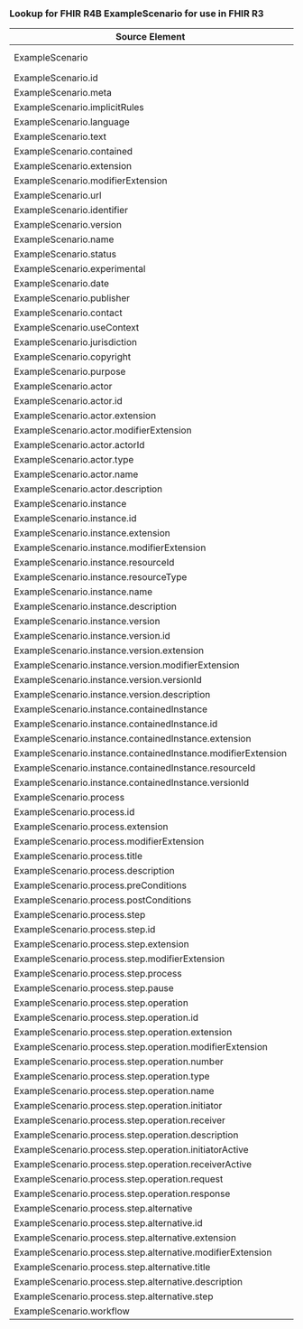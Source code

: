 ### Lookup for FHIR R4B ExampleScenario for use in FHIR R3

| Source Element | Usage | Target |
| -------------- | ----- | ------ |
| ExampleScenario | UseExtension | http://hl7.org/fhir/4.3/StructureDefinition/extension-ExampleScenario |
| ExampleScenario.id | UseExtensionFromAncestor | - |
| ExampleScenario.meta | UseExtensionFromAncestor | - |
| ExampleScenario.implicitRules | UseExtensionFromAncestor | - |
| ExampleScenario.language | UseExtensionFromAncestor | - |
| ExampleScenario.text | UseExtensionFromAncestor | - |
| ExampleScenario.contained | UseExtensionFromAncestor | - |
| ExampleScenario.extension | UseExtensionFromAncestor | - |
| ExampleScenario.modifierExtension | UseExtensionFromAncestor | - |
| ExampleScenario.url | UseExtensionFromAncestor | - |
| ExampleScenario.identifier | UseExtensionFromAncestor | - |
| ExampleScenario.version | UseExtensionFromAncestor | - |
| ExampleScenario.name | UseExtensionFromAncestor | - |
| ExampleScenario.status | UseExtensionFromAncestor | - |
| ExampleScenario.experimental | UseExtensionFromAncestor | - |
| ExampleScenario.date | UseExtensionFromAncestor | - |
| ExampleScenario.publisher | UseExtensionFromAncestor | - |
| ExampleScenario.contact | UseExtensionFromAncestor | - |
| ExampleScenario.useContext | UseExtensionFromAncestor | - |
| ExampleScenario.jurisdiction | UseExtensionFromAncestor | - |
| ExampleScenario.copyright | UseExtensionFromAncestor | - |
| ExampleScenario.purpose | UseExtensionFromAncestor | - |
| ExampleScenario.actor | UseExtensionFromAncestor | - |
| ExampleScenario.actor.id | UseExtensionFromAncestor | - |
| ExampleScenario.actor.extension | UseExtensionFromAncestor | - |
| ExampleScenario.actor.modifierExtension | UseExtensionFromAncestor | - |
| ExampleScenario.actor.actorId | UseExtensionFromAncestor | - |
| ExampleScenario.actor.type | UseExtensionFromAncestor | - |
| ExampleScenario.actor.name | UseExtensionFromAncestor | - |
| ExampleScenario.actor.description | UseExtensionFromAncestor | - |
| ExampleScenario.instance | UseExtensionFromAncestor | - |
| ExampleScenario.instance.id | UseExtensionFromAncestor | - |
| ExampleScenario.instance.extension | UseExtensionFromAncestor | - |
| ExampleScenario.instance.modifierExtension | UseExtensionFromAncestor | - |
| ExampleScenario.instance.resourceId | UseExtensionFromAncestor | - |
| ExampleScenario.instance.resourceType | UseExtensionFromAncestor | - |
| ExampleScenario.instance.name | UseExtensionFromAncestor | - |
| ExampleScenario.instance.description | UseExtensionFromAncestor | - |
| ExampleScenario.instance.version | UseExtensionFromAncestor | - |
| ExampleScenario.instance.version.id | UseExtensionFromAncestor | - |
| ExampleScenario.instance.version.extension | UseExtensionFromAncestor | - |
| ExampleScenario.instance.version.modifierExtension | UseExtensionFromAncestor | - |
| ExampleScenario.instance.version.versionId | UseExtensionFromAncestor | - |
| ExampleScenario.instance.version.description | UseExtensionFromAncestor | - |
| ExampleScenario.instance.containedInstance | UseExtensionFromAncestor | - |
| ExampleScenario.instance.containedInstance.id | UseExtensionFromAncestor | - |
| ExampleScenario.instance.containedInstance.extension | UseExtensionFromAncestor | - |
| ExampleScenario.instance.containedInstance.modifierExtension | UseExtensionFromAncestor | - |
| ExampleScenario.instance.containedInstance.resourceId | UseExtensionFromAncestor | - |
| ExampleScenario.instance.containedInstance.versionId | UseExtensionFromAncestor | - |
| ExampleScenario.process | UseExtensionFromAncestor | - |
| ExampleScenario.process.id | UseExtensionFromAncestor | - |
| ExampleScenario.process.extension | UseExtensionFromAncestor | - |
| ExampleScenario.process.modifierExtension | UseExtensionFromAncestor | - |
| ExampleScenario.process.title | UseExtensionFromAncestor | - |
| ExampleScenario.process.description | UseExtensionFromAncestor | - |
| ExampleScenario.process.preConditions | UseExtensionFromAncestor | - |
| ExampleScenario.process.postConditions | UseExtensionFromAncestor | - |
| ExampleScenario.process.step | UseExtensionFromAncestor | - |
| ExampleScenario.process.step.id | UseExtensionFromAncestor | - |
| ExampleScenario.process.step.extension | UseExtensionFromAncestor | - |
| ExampleScenario.process.step.modifierExtension | UseExtensionFromAncestor | - |
| ExampleScenario.process.step.process | UseExtensionFromAncestor | - |
| ExampleScenario.process.step.pause | UseExtensionFromAncestor | - |
| ExampleScenario.process.step.operation | UseExtensionFromAncestor | - |
| ExampleScenario.process.step.operation.id | UseExtensionFromAncestor | - |
| ExampleScenario.process.step.operation.extension | UseExtensionFromAncestor | - |
| ExampleScenario.process.step.operation.modifierExtension | UseExtensionFromAncestor | - |
| ExampleScenario.process.step.operation.number | UseExtensionFromAncestor | - |
| ExampleScenario.process.step.operation.type | UseExtensionFromAncestor | - |
| ExampleScenario.process.step.operation.name | UseExtensionFromAncestor | - |
| ExampleScenario.process.step.operation.initiator | UseExtensionFromAncestor | - |
| ExampleScenario.process.step.operation.receiver | UseExtensionFromAncestor | - |
| ExampleScenario.process.step.operation.description | UseExtensionFromAncestor | - |
| ExampleScenario.process.step.operation.initiatorActive | UseExtensionFromAncestor | - |
| ExampleScenario.process.step.operation.receiverActive | UseExtensionFromAncestor | - |
| ExampleScenario.process.step.operation.request | UseExtensionFromAncestor | - |
| ExampleScenario.process.step.operation.response | UseExtensionFromAncestor | - |
| ExampleScenario.process.step.alternative | UseExtensionFromAncestor | - |
| ExampleScenario.process.step.alternative.id | UseExtensionFromAncestor | - |
| ExampleScenario.process.step.alternative.extension | UseExtensionFromAncestor | - |
| ExampleScenario.process.step.alternative.modifierExtension | UseExtensionFromAncestor | - |
| ExampleScenario.process.step.alternative.title | UseExtensionFromAncestor | - |
| ExampleScenario.process.step.alternative.description | UseExtensionFromAncestor | - |
| ExampleScenario.process.step.alternative.step | UseExtensionFromAncestor | - |
| ExampleScenario.workflow | UseExtensionFromAncestor | - |
